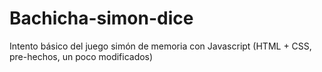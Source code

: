 # Bachicha-simon-dice
Intento básico del juego simón de memoria con Javascript (HTML + CSS, pre-hechos, un poco modificados)
